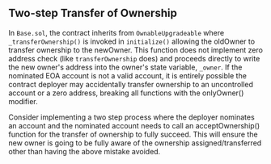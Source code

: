 ## Two-step Transfer of Ownership
In `Base.sol`, the contract inherits from `OwnableUpgradeable` where `_transferOwnership()` is invoked in `initialize()` allowing the oldOwner to transfer ownership to the newOwner. This function does not implement zero address check (like `transferOwnership` does) and proceeds directly to write the new owner's address into the owner's state variable, `_owner`. If the nominated EOA account is not a valid account, it is entirely possible the contract deployer may accidentally transfer ownership to an uncontrolled account or a zero address, breaking all functions with the onlyOwner() modifier.

Consider implementing a two step process where the deployer nominates an account and the nominated account needs to call an acceptOwnership() function for the transfer of ownership to fully succeed.  This will ensure the new owner is going to be fully aware of the ownership assigned/transferred other than having the above mistake avoided.
